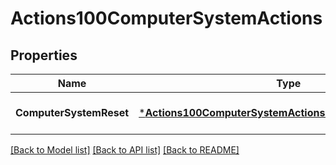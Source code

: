 # Actions100ComputerSystemActions

## Properties
Name | Type | Description | Notes
------------ | ------------- | ------------- | -------------
**ComputerSystemReset** | [***Actions100ComputerSystemActionsComputerSystemReset**](Actions_1.0.0_ComputerSystemActions_ComputerSystem.Reset.md) |  | [optional] [default to null]

[[Back to Model list]](../README.md#documentation-for-models) [[Back to API list]](../README.md#documentation-for-api-endpoints) [[Back to README]](../README.md)

